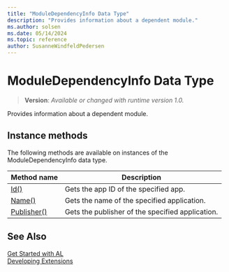 ```yaml
---
title: "ModuleDependencyInfo Data Type"
description: "Provides information about a dependent module."
ms.author: solsen
ms.date: 05/14/2024
ms.topic: reference
author: SusanneWindfeldPedersen
---
```

[//]: # (START>DO_NOT_EDIT)
[//]: # (IMPORTANT:Do not edit any of the content between here and the END>DO_NOT_EDIT.)
[//]: # (Any modifications should be made in the .xml files in the ModernDev repo.)
# ModuleDependencyInfo Data Type
> **Version**: _Available or changed with runtime version 1.0._

Provides information about a dependent module.



## Instance methods
The following methods are available on instances of the ModuleDependencyInfo data type.

|Method name|Description|
|-----------|-----------|
|[Id()](moduledependencyinfo-id-method.md)|Gets the app ID of the specified app.|
|[Name()](moduledependencyinfo-name-method.md)|Gets the name of the specified application.|
|[Publisher()](moduledependencyinfo-publisher-method.md)|Gets the publisher of the specified application.|

[//]: # (IMPORTANT: END>DO_NOT_EDIT)
## See Also  
[Get Started with AL](../../devenv-get-started.md)  
[Developing Extensions](../../devenv-dev-overview.md)  